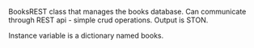 BooksREST class that manages the books database. 
Can communicate through REST api - simple crud operations.
Output is STON.

Instance variable is a dictionary named books.